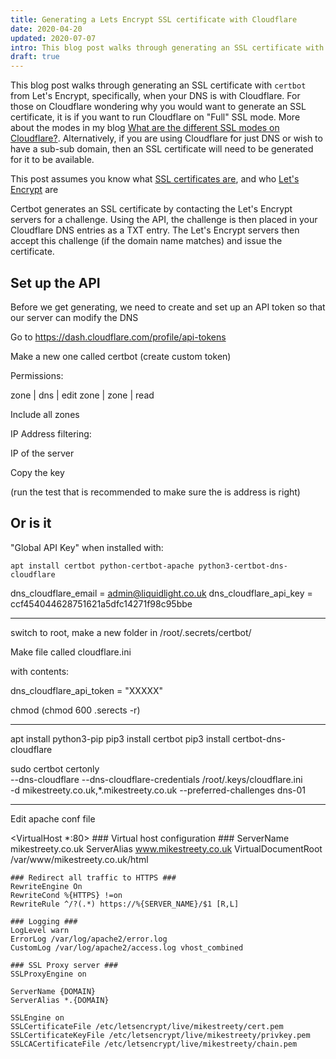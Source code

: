 ```yaml
---
title: Generating a Lets Encrypt SSL certificate with Cloudflare
date: 2020-04-20
updated: 2020-07-07
intro: This blog post walks through generating an SSL certificate with `certbot` from Let's Encrypt, specifically, when your DNS is with Cloudflare. For those on Cloudflare wondering why you would want ...
draft: true
---
```


This blog post walks through generating an SSL certificate with `certbot` from Let's Encrypt, specifically, when your DNS is with Cloudflare. For those on Cloudflare wondering why you would want to generate an SSL certificate, it is if you want to run Cloudflare on "Full" SSL mode. More about the modes in my blog [What are the different SSL modes on Cloudflare?](https://www.mikestreety.co.uk/blog/what-are-the-different-ssl-modes-on-cloudflare). Alternatively, if you are using Cloudflare for just DNS or wish to have a sub-sub domain, then an SSL certificate will need to be generated for it to be available.

This post assumes you know what [SSL certificates are](https://www.cloudflare.com/learning/ssl/what-is-an-ssl-certificate/), and who [Let's Encrypt](https://letsencrypt.org/) are

Certbot generates an SSL certificate by contacting the Let's Encrypt servers for a challenge. Using the API, the challenge is then placed in your Cloudflare DNS entries as a TXT entry. The Let's Encrypt servers then accept this challenge (if the domain name matches) and issue the certificate.  

## Set up the API

Before we get generating, we need to create and set up an API token so that our server can modify the DNS

Go to https://dash.cloudflare.com/profile/api-tokens

Make a new one called certbot (create custom token)

Permissions: 

zone | dns | edit
zone | zone | read

Include all zones

IP Address filtering:

IP of the server

Copy the key

(run the test that is recommended to make sure the is address is right)


## Or is it

"Global API Key" when installed with:

`apt install certbot python-certbot-apache python3-certbot-dns-cloudflare`

dns_cloudflare_email = admin@liquidlight.co.uk
dns_cloudflare_api_key = ccf454044628751621a5dfc14271f98c95bbe

- - - 

switch to root, make a new folder in /root/.secrets/certbot/ 

Make file called cloudflare.ini

with contents:

dns_cloudflare_api_token = "XXXXX"

chmod (chmod 600 .serects -r)

- - - 

apt install python3-pip
pip3 install certbot
pip3 install certbot-dns-cloudflare

sudo certbot certonly \
	--dns-cloudflare --dns-cloudflare-credentials /root/.keys/cloudflare.ini \
	-d mikestreety.co.uk,*.mikestreety.co.uk --preferred-challenges dns-01


- - - 

Edit apache conf file

<VirtualHost *:80>
	### Virtual host configuration ###
	ServerName mikestreety.co.uk
	ServerAlias www.mikestreety.co.uk
	VirtualDocumentRoot /var/www/mikestreety.co.uk/html

	### Redirect all traffic to HTTPS ###
	RewriteEngine On
	RewriteCond %{HTTPS} !=on
	RewriteRule ^/?(.*) https://%{SERVER_NAME}/$1 [R,L]

	### Logging ###
	LogLevel warn
	ErrorLog /var/log/apache2/error.log
	CustomLog /var/log/apache2/access.log vhost_combined
</VirtualHost>

	### SSL Proxy server ###
	SSLProxyEngine on

	ServerName {DOMAIN}
	ServerAlias *.{DOMAIN}

	SSLEngine on
	SSLCertificateFile /etc/letsencrypt/live/mikestreety/cert.pem
	SSLCertificateKeyFile /etc/letsencrypt/live/mikestreety/privkey.pem
	SSLCACertificateFile /etc/letsencrypt/live/mikestreety/chain.pem
